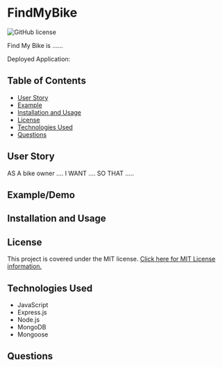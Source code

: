 # FindMyBike
![GitHub license](https://img.shields.io/badge/License-MIT-blue.svg)

Find My Bike is ......

Deployed Application: 

## Table of Contents
* [User Story](#User-Story)
* [Example](#Example)
* [Installation and Usage](#Installation-and-Usage)
* [License](#License)
* [Technologies Used](#Technologies-Used)
* [Questions](#Questions)

## User Story
AS A bike owner ....
I WANT ....
SO THAT .....

## Example/Demo


## Installation and Usage


## License
This project is covered under the MIT license.
[Click here for MIT License information.](https://mit-license.org/)

## Technologies Used
* JavaScript
* Express.js
* Node.js
* MongoDB
* Mongoose

## Questions

